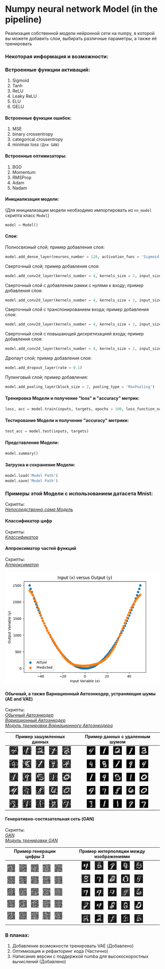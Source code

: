 # Numpy neural network Model (in the pipeline)
Реализация собственной модели нейронной сети на numpy, в которой вы можете добавить слои, выбирать различные параметры, а также  её тренировать

### Некоторая информация и возможности:

### Встроенные функции активаций:
1) Sigmoid
2) Tanh
3) ReLU
4) Leaky ReLU
5) ELU
6) GELU

#### Встроенные функции ошибок:
1) MSE
2) binary crossentropy
3) categorical crossentropy
4) minimax loss `(Для GAN)`

#### Встроенные оптимизаторы:
1) BGD
2) Momentum
3) RMSProp
4) Adam
5) Nadam

#### Инициализация модели:
(Для инициализации модели необходимо импортировать из `nn_model` скрипта класс `Model`)
```python
model = Model()
```

#### Слои:
Полносвязный слой; пример добавления слоя:

```python
model.add_dense_layer(neurons_number = 128, activation_func = 'Sigmoid', bias = 0)
```

Сверточный слой; пример добавления слоя:
```python
model.add_conv2d_layer(kernels_number = 4, kernels_size = 2, input_size = 3, activation_func = 'Sigmoid', bias = 0)
```
Сверточный слой с добавленим рамки с нулями к входу; пример добавления слоя:
```python
model.add_conv2d_layer(kernels_number = 4, kernels_size = 2, input_size = 3, padding = 1, activation_func = 'Sigmoid', bias = 0)
```
Сверточный слой с транспонированием входа; пример добавления слоя:
```python
model.add_conv2d_layer(kernels_number = 4, kernels_size = 2, input_size = 3, transposing_stride = 2, activation_func = 'Sigmoid', bias = 0)
```

Сверточный слой с повышающей дискретизацией входа; пример добавления слоя:
```python
model.add_conv2d_layer(kernels_number = 4, kernels_size = 2, input_size = 3, upsampling_scale_factor = 2, activation_func = 'Sigmoid', bias = 0)
```
Дропаут слой; пример добавления слоя:
```python
model.add_dropout_layer(rate = 0.1)
```
Пулинговый слой; пример добавления:
```python
model.add_pooling_layer(block_size = 2, pooling_type = 'MaxPooling')
```
#### Тренировка Модели и получение "loss" и  "accuracy" метрик:
```python
loss, acc = model.train(inputs, targets, epochs = 100, loss_function_name = 'MSE', optimizer_name = 'Nadam', batch_size = 1, alpha = 0.001)
```
#### Тестирование Модели и получение "accuracy" метрики:
```python
test_acc = model.test(inputs, targets)
```
#### Представление Модели:
```python
model.summary()
```
#### Загрузка и сохранение Модели:
```python
model.load('Model Path')
model.save('Model Path')
```
### Примеры этой Модели с использованием датасета Mnist:  
Скрипты:  
*[Непосредственно сама Модель](https://github.com/AkiRusProd/numpy-nn-model/blob/master/nn_model.py)*
#### Классификатор цифр

Скрипты:  
*[Классификатор](https://github.com/AkiRusProd/numpy-nn-model/blob/master/examples/classifier.py)*  

#### Аппроксиматор частей функций

Скрипты:  
*[Аппроксиматор](https://github.com/AkiRusProd/numpy-nn-model/blob/master/examples/approximator.py)*  

![](https://raw.githubusercontent.com/AkiRusProd/numpy-nn-model/master/examples/approximator%20func%20examples/parabola.png)

#### Обычный, а также Вариационный Автоэнкодер, устраняющие шумы (AE and VAE)

Скрипты:  
*[Обычный Автоэнкодер](https://github.com/AkiRusProd/numpy-nn-model/blob/master/examples/autoencoder.py)*  
*[Вариационный Автоэнкодер](https://github.com/AkiRusProd/numpy-nn-model/blob/master/examples/variational_autoencoder.py)*  
*[Модуль тренировки Вариационного Автоэнкодера](https://github.com/AkiRusProd/numpy-nn-model/blob/master/vae_trainer.py)*  

Пример зашумленных данных |  Пример данных с удаленным шумом
:-------------------------:|:-------------------------:
![](https://raw.githubusercontent.com/AkiRusProd/numpy-nn-model/master/examples/autoencoder%20images/ae%20noised%20set%20of%20images.jpeg)  |  ![](https://raw.githubusercontent.com/AkiRusProd/numpy-nn-model/master/examples/autoencoder%20images/ae%20denoised%20set%20of%20images.jpeg)

#### Генеративно-состязательная сеть (GAN)

Скрипты:  
*[GAN](https://github.com/AkiRusProd/numpy-nn-model/blob/master/examples/gan.py)*  
*[Модуль тренировки GAN](https://github.com/AkiRusProd/numpy-nn-model/blob/master/gan_trainer.py)*  

Пример генерации цифры 3   |  Пример интерполяции между изображениями
:-------------------------:|:-------------------------:
![](https://raw.githubusercontent.com/AkiRusProd/numpy-nn-model/master/examples/generated%20images/3%20training%20process.gif)  |  ![](https://raw.githubusercontent.com/AkiRusProd/numpy-nn-model/master/examples/generated%20images/images%20latent%20dim.gif)


### В планах:
1) Добавление возможности тренировать VAE (Добавлено)
2) Оптимизация и рефакторинг кода (Частично)
3) Написание версии с поддержкой numba для высокоскоростных вычислений (Добавлено)
